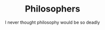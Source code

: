 <div id="header" align="center">
  <h1>
    Philosophers
  </h1>
  <p>I never thought philosophy would be so deadly</p>
</div>
